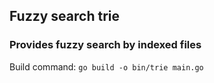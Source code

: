 ## Fuzzy search trie

### Provides fuzzy search by indexed files

Build command: `go build -o bin/trie main.go`